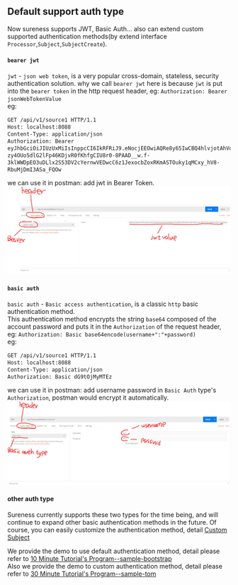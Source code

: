 ## Default support auth type    

Now sureness supports JWT, Basic Auth... also can extend custom supported authentication methods(by extend interface `Processor`,`Subject`,`SubjectCreate`).   

#### `bearer jwt`  
`jwt` - `json web token`, is a very popular cross-domain, stateless, security authentication solution. 
why we call `bearer jwt` here is because `jwt` is put into the `bearer token` in the http request header, eg: `Authorization: Bearer jsonWebTokenValue`  
eg: 
```
GET /api/v1/source1 HTTP/1.1
Host: localhost:8088
Content-Type: application/json
Authorization: Bearer eyJhbGciOiJIUzUxMiIsInppcCI6IkRFRiJ9.eNocjEEOwiAQRe8y65IwCBQ4hlvjotAhVqs1DBoT492l7F5e_vtfuNYFAliUPs3aCrIuCW1nFDHlUaBVqJOLJpkIA_ArtnHd7o0X5s43egim8qayy6lCQOOUd15JHIA-zy4OUo5dlG2lFp46KDjvR0fKhfgCIU8r0-8PAAD__w.f-3klWWDpEO3uDLlx2S53DV2cYernwVEDwcC6z1JexocbZoxRKmASTOuky1qMCxy_hV8-RbuMjDmI3ASa_FQOw
```  

we can use it in postman: add jwt in Bearer Token.  
![jwtPostmanUse](_images/jwtPostmanUse.png)  

#### `basic auth`  
`basic auth` - `Basic access authentication`, is a classic `http` basic authentication method.  
This authentication method encrypts the string `base64` composed of the account password and puts it in the `Authorization` of the request header, eg: `Authorization: Basic base64encode(username+":"+password)`  
eg:  
```
GET /api/v1/source1 HTTP/1.1
Host: localhost:8088
Content-Type: application/json
Authorization: Basic dG9tOjMyMTEz
```  

we can use it in postman: add username password in `Basic Auth` type's `Authorization`, postman would encrypt it automatically.  
![basicAuthPostmanUse](_images/basicAuthPostmanUse.png)  

#### other auth type   
Sureness currently supports these two types for the time being, and will continue to expand other basic authentication methods in the future.
Of course, you can easily customize the authentication method, detail [Custom Subject](custom-subject.md)    

We provide the demo to use default authentication method, detail please refer to  [10 Minute Tutorial's Program--sample-bootstrap](sample-bootstrap.md)     
Also we provide the demo to custom authentication method, detail please refer to  [30 Minute Tutorial's Program--sample-tom](sample-tom.md)     
    


